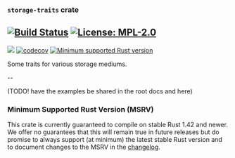 ### `storage-traits` crate

[![Build Status](https://img.shields.io/endpoint.svg?url=https%3A%2F%2Factions-badge.atrox.dev%2Frrbutani%2Fstorage-traits%2Fbadge&style=for-the-badge)](https://github.com/rrbutani/storage-traits/actions) [![License: MPL-2.0](https://img.shields.io/github/license/rrbutani/storage-traits?color=orange&style=for-the-badge)](https://opensource.org/licenses/MIT)
--
[![](https://tokei.rs/b1/github/rrbutani/storage-traits)](https://github.com/rrbutani/storage-traits)
[![codecov](https://codecov.io/gh/rrbutani/storage-traits/branch/master/graph/badge.svg)](https://codecov.io/gh/rrbutani/storage-traits)
[![Minimum supported Rust version](https://img.shields.io/badge/rustc-1.42+-red.svg?style=for-the-badge&logo=rust)](#minimum-supported-rust-version-msrv)

Some traits for various storage mediums.

--

(TODO! have the examples be shared in the root docs and here)

### Minimum Supported Rust Version (MSRV)

This crate is currently guaranteed to compile on stable Rust 1.42 and newer. We offer no guarantees that this will remain true in future releases but do promise to always support (at minimum) the latest stable Rust version and to document changes to the MSRV in the [changelog](CHANGELOG.md).
